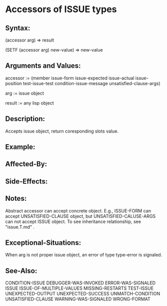 # Accessors of ISSUE types

## Syntax:

(accessor arg) => result

(SETF (accessor arg) new-value) => new-value

## Arguments and Values:

accessor := (member issue-form issue-expected issue-actual issue-position test-issue-test condition-issue-message unsatisfied-clause-args)

arg := issue object

result := any lisp object

## Description:
Accepts issue object, return coresponding slots value.

## Example:

## Affected-By:

## Side-Effects:

## Notes:
Abstract accessor can accept concrete object.
E.g., ISSUE-FORM can accept UNSATISFIED-CLAUSE object, but UNSATISFIED-CALUSE-ARGS can not accept ISSUE object.
To see inheritance relationship, see "issue.T.md" .

## Exceptional-Situations:
When arg is not proper issue object, an error of type type-error is signaled.

## See-Also:

CONDITION-ISSUE
DEBUGGER-WAS-INVOKED
ERROR-WAS-SIGNALED
ISSUE
ISSUE-OF-MULTIPLE-VALUES
MISSING-RESTARTS
TEST-ISSUE
UNEXPECTED-OUTPUT
UNEXPECTED-SUCCESS
UNMATCH-CONDITION
UNSATISFIED-CLAUSE
WARNING-WAS-SIGNALED
WRONG-FORMAT

